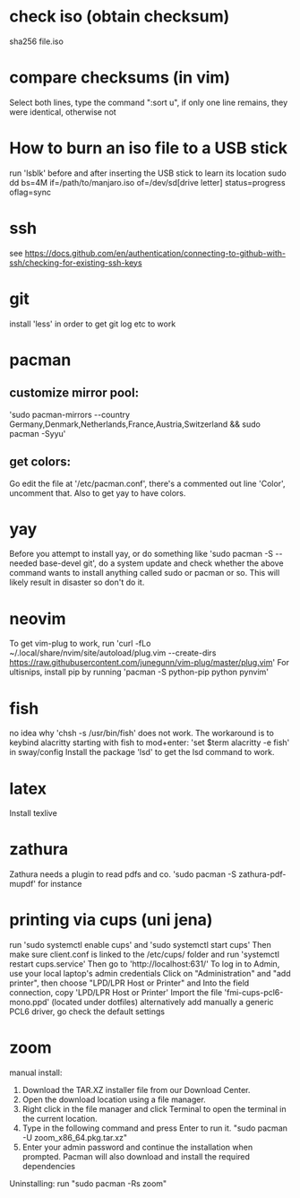 # check iso (obtain checksum)
sha256 file.iso

# compare checksums (in vim)
Select both lines, type the command ":sort u", if only one line remains, they were identical, otherwise not

# How to burn an iso file to a USB stick
run 'lsblk' before and after inserting the USB stick to learn its location
sudo dd bs=4M if=/path/to/manjaro.iso of=/dev/sd[drive letter] status=progress oflag=sync

# ssh
see https://docs.github.com/en/authentication/connecting-to-github-with-ssh/checking-for-existing-ssh-keys

# git
install 'less' in order to get git log etc to work

# pacman
## customize mirror pool: 
'sudo pacman-mirrors --country Germany,Denmark,Netherlands,France,Austria,Switzerland && sudo pacman -Syyu'
## get colors:
Go edit the file at '/etc/pacman.conf', there's a commented out line 'Color', uncomment that. Also to get yay to have colors.

# yay
Before you attempt to install yay, or do something like 'sudo pacman -S --needed base-devel git', do a system update and check whether the above command wants to install anything called sudo or pacman or so. This will likely result in disaster so don't do it.

# neovim
To get vim-plug to work, run
'curl -fLo ~/.local/share/nvim/site/autoload/plug.vim --create-dirs https://raw.githubusercontent.com/junegunn/vim-plug/master/plug.vim'
For ultisnips, install pip by running 'pacman -S python-pip python pynvim'

# fish
no idea why 'chsh -s /usr/bin/fish' does not work. The workaround is to keybind alacritty starting with fish to mod+enter: 'set $term alacritty -e fish' in sway/config
Install the package 'lsd' to get the lsd command to work.

# latex
Install texlive 

# zathura
Zathura needs a plugin to read pdfs and co. 'sudo pacman -S zathura-pdf-mupdf' for instance

# printing via cups (uni jena)
run
'sudo systemctl enable cups'
and
'sudo systemctl start cups'
Then make sure client.conf is linked to the /etc/cups/ folder and run
'systemctl restart cups.service'
Then go to
'http://localhost:631/'
To log in to Admin, use your local laptop's admin credentials
Click on "Administration" and "add printer", then choose "LPD/LPR Host or Printer" and 
Into the field connection, copy 'LPD/LPR Host or Printer'
Import the file 'fmi-cups-pcl6-mono.ppd' (located under dotfiles)
alternatively add manually a generic PCL6 driver,
go check the default settings 



# zoom 
manual install:    
1. Download the TAR.XZ installer file from our Download Center.
2. Open the download location using a file manager.
3. Right click in the file manager and click Terminal to open the terminal in the current location.
4. Type in the following command and press Enter to run it.
  "sudo pacman -U zoom_x86_64.pkg.tar.xz"
5. Enter your admin password and continue the installation when prompted.
   Pacman will also download and install the required dependencies

Uninstalling:
run "sudo pacman -Rs zoom"




